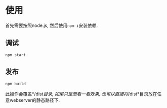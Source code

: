
# 使用

首先需要按照node.js, 然后使用`npm i`安装依赖.

## 调试

`npm start`

## 发布

`npm build`

此操作会覆盖*/dist*目录, 如果只是想看一看效果, 也可以直接将*/dist*目录放在任意webserver的静态路径下.
